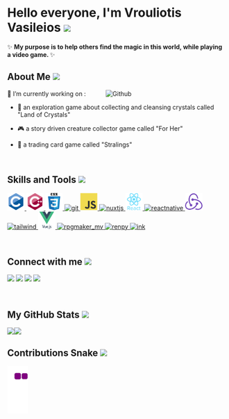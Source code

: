 <h1> Hello everyone, I'm Vrouliotis Vasileios <img src = "https://raw.githubusercontent.com/MartinHeinz/MartinHeinz/master/wave.gif" width = 30px> </h1>
<p align='center'> 

:sparkles: <b> My purpose is to help others find the magic in this world, while playing a video game. </b> :sparkles:

<!-- 🆕 Checkout my webpage (currently under construction) : https://vvroul.github.io/webpage/ 🆕 -->

<!-- <div align="left">
<img width="700px" height = "500px" src="https://pbs.twimg.com/media/FJI52StXsAMrcZc?format=jpg&name=large" alt="cover" />
</div>

Screenshot from the current game I'm developing : Land of Crystals 💠 -->

<h2> About Me <img src = "https://steptech.com.au/wp-content/uploads/2021/07/Game-development.gif" width = 40px> </h2>

<img width="55%" align="right" alt="Github" src="https://raw.githubusercontent.com/onimur/.github/master/.resources/git-header.svg" />

🔭 I’m currently working on : 

- :gem: an exploration game about collecting and cleansing crystals called "Land of Crystals"

- :video_game: a story driven creature collector game called "For Her" 

- :flower_playing_cards: a trading card game called "Stralings"

<br />

<h2> Skills and Tools <img src = "https://media2.giphy.com/media/QssGEmpkyEOhBCb7e1/giphy.gif?cid=ecf05e47a0n3gi1bfqntqmob8g9aid1oyj2wr3ds3mg700bl&rid=giphy.gif" width = 32px> </h2>
<p align="left"> <a href="https://www.cprogramming.com/" target="_blank" rel="noreferrer"> <img src="https://raw.githubusercontent.com/devicons/devicon/master/icons/c/c-original.svg" alt="c" width="40" height="40"/> </a> <a href="https://www.w3schools.com/cpp/" target="_blank" rel="noreferrer"> <img src="https://raw.githubusercontent.com/devicons/devicon/master/icons/cplusplus/cplusplus-original.svg" alt="cplusplus" width="40" height="40"/> </a> <a href="https://www.w3schools.com/css/" target="_blank" rel="noreferrer"> <img src="https://raw.githubusercontent.com/devicons/devicon/master/icons/css3/css3-original-wordmark.svg" alt="css3" width="40" height="40"/> </a> <a href="https://git-scm.com/" target="_blank" rel="noreferrer"> <img src="https://www.vectorlogo.zone/logos/git-scm/git-scm-icon.svg" alt="git" width="40" height="40"/> </a> <a href="https://developer.mozilla.org/en-US/docs/Web/JavaScript" target="_blank" rel="noreferrer"> <img src="https://raw.githubusercontent.com/devicons/devicon/master/icons/javascript/javascript-original.svg" alt="javascript" width="40" height="40"/> </a> <a href="https://nuxtjs.org/" target="_blank" rel="noreferrer"> <img src="https://www.vectorlogo.zone/logos/nuxtjs/nuxtjs-icon.svg" alt="nuxtjs" width="40" height="40"/> </a> <a href="https://reactjs.org/" target="_blank" rel="noreferrer"> <img src="https://raw.githubusercontent.com/devicons/devicon/master/icons/react/react-original-wordmark.svg" alt="react" width="40" height="40"/> </a> <a href="https://reactnative.dev/" target="_blank" rel="noreferrer"> <img src="https://reactnative.dev/img/header_logo.svg" alt="reactnative" width="40" height="40"/> </a> <a href="https://redux.js.org" target="_blank" rel="noreferrer"> <img src="https://raw.githubusercontent.com/devicons/devicon/master/icons/redux/redux-original.svg" alt="redux" width="40" height="40"/> </a> <a href="https://tailwindcss.com/" target="_blank" rel="noreferrer"> <img src="https://www.vectorlogo.zone/logos/tailwindcss/tailwindcss-icon.svg" alt="tailwind" width="40" height="40"/> </a> <a href="https://vuejs.org/" target="_blank" rel="noreferrer"> <img src="https://raw.githubusercontent.com/devicons/devicon/master/icons/vuejs/vuejs-original-wordmark.svg" alt="vuejs" width="40" height="40"/> </a>
<a href="https://www.rpgmakerweb.com/products/rpg-maker-mv" target="_blank" rel="noreferrer"> <img src="https://assets-global.website-files.com/5efc0159f9a97ba05a8b2902/5f17f33b543268baf3b87e38_header-icon-1.png" alt="rpgmaker_mv" width="40" height="40"/> </a> <a href="https://www.renpy.org/why.html" target="_blank" rel="noreferrer"> <img src="https://img.utdstc.com/icon/fdf/eda/fdfeda8e6927711d57e447e168e95566d964dd51e9eb2f7e1874c72f985195bb:200" alt="renpy" width="40" height="40"/> </a> <a href="https://www.inklestudios.com/ink/" target="_blank" rel="noreferrer"> <img src="https://www.inklestudios.com/ink/img/inky-icon.png" alt="ink" width="40" height="40"/> </a> </p>

<br />

<h2> Connect with me <img src='https://raw.githubusercontent.com/ShahriarShafin/ShahriarShafin/main/Assets/handshake.gif' width="70px"> </h2>

<p align="left"> <a href = 'https://www.linkedin.com/in/vvrouliotis'> <img width = '32px' src="https://raw.githubusercontent.com/rahulbanerjee26/githubAboutMeGenerator/main/icons/linked-in-alt.svg"/></a> <a href = 'https://www.twitter.com/vvroul'> <img width = '32px' src="https://raw.githubusercontent.com/rahulbanerjee26/githubAboutMeGenerator/main/icons/twitter.svg"/></a> <a href = 'https://vvroul.github.io/webpage/'> <img width = '32px' src="https://raw.githubusercontent.com/rahulbanerjee26/githubAboutMeGenerator/main/icons/portfolio.png"/></a> <a href = 'https://www.github.com/vvroul'> <img width = '32px' src="https://raw.githubusercontent.com/rahulbanerjee26/githubAboutMeGenerator/main/icons/github.svg"/></a> </p> 

<br />

<h2> My GitHub Stats <img src='https://cdn.dribbble.com/users/1277312/screenshots/14733298/media/39b1045e593737587dd60e42c8422d1f.gif' width='60px'> </h2>

<div style="display: flex; flex-direction: row;">
 <img src="https://github-readme-stats.vercel.app/api?username=vvroul&show_icons=true&theme=gruvbox&count_private=true" />
 <img src="https://github-readme-streak-stats.herokuapp.com/?user=DenverCoder1&theme=gruvbox" />
</div>

<!-- <h2> Stuff I worked on last week  <img src = "https://media1.giphy.com/media/JZ40cnfnN11KycrvMF/giphy.gif?cid=ecf05e47a0n3gi1bfqntqmob8g9aid1oyj2wr3ds3mg700bl&rid=giphy.gif" width = 30px> </h2>
<a href="https://github.com/anuraghazra/github-readme-stats">
<img align="center" src="https://github-readme-stats.vercel.app/api/wakatime?username=@vvroul&compact=True"/>
</a> -->

<h2> Contributions Snake <img src='https://art.pixilart.com/76cecf6b86ae119.gif' width='30px'> </h2>

![snake gif](https://raw.githubusercontent.com/vvroul/vvroul/output/github-contribution-grid-snake.gif)
